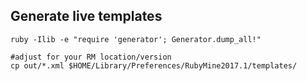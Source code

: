 ## Generate live templates

```
ruby -Ilib -e "require 'generator'; Generator.dump_all!"

#adjust for your RM location/version
cp out/*.xml $HOME/Library/Preferences/RubyMine2017.1/templates/
```
